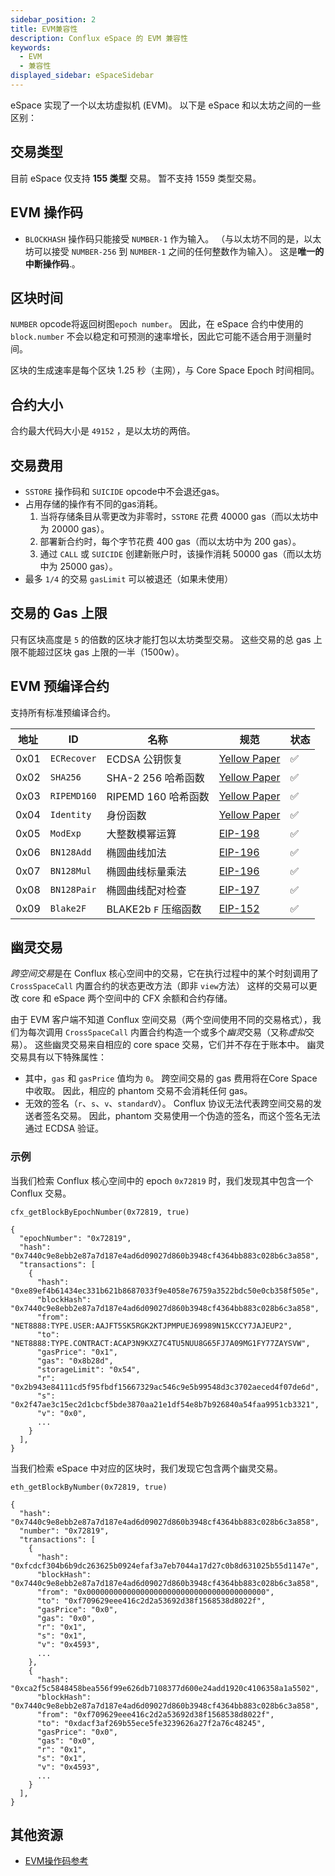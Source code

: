 ```yaml
---
sidebar_position: 2
title: EVM兼容性
description: Conflux eSpace 的 EVM 兼容性
keywords:
  - EVM
  - 兼容性
displayed_sidebar: eSpaceSidebar
---
```


eSpace 实现了一个以太坊虚拟机 (EVM)。 以下是 eSpace 和以太坊之间的一些区别：

## 交易类型

目前 eSpace 仅支持 **155 类型** 交易。 暂不支持 1559 类型交易。

## EVM 操作码

* `BLOCKHASH` 操作码只能接受 `NUMBER-1` 作为输入。 （与以太坊不同的是，以太坊可以接受 `NUMBER-256` 到 `NUMBER-1` 之间的任何整数作为输入）。 这是**唯一的中断操作码**.。

## 区块时间

`NUMBER` opcode将返回树图`epoch number`。 因此，在 eSpace 合约中使用的 `block.number` 不会以稳定和可预测的速率增长，因此它可能不适合用于测量时间。

区块的生成速率是每个区块 1.25 秒（主网），与 Core Space Epoch 时间相同。

## 合约大小

合约最大代码大小是 `49152` ，是以太坊的两倍。

## 交易费用

* `SSTORE` 操作码和 `SUICIDE` opcode中不会退还gas。
* 占用存储的操作有不同的gas消耗。
  1. 当将存储条目从零更改为非零时，`SSTORE` 花费 40000 gas（而以太坊中为 20000 gas）。
  2. 部署新合约时，每个字节花费 400 gas（而以太坊中为 200 gas）。
  3. 通过 `CALL` 或 `SUICIDE` 创建新账户时，该操作消耗 50000 gas（而以太坊中为 25000 gas）。
* 最多 `1/4` 的交易 `gasLimit` 可以被退还（如果未使用）

## 交易的 Gas 上限

只有区块高度是 `5` 的倍数的区块才能打包以太坊类型交易。 这些交易的总 gas 上限不能超过区块 gas 上限的一半（1500w）。

## EVM 预编译合约

支持所有标准预编译合约。

<div class="compat-evm-precompiles-table"></div>

| 地址   | ID          | 名称               | 规范               | 状态 |
| ---- | ----------- | ---------------- | ---------------- | -- |
| 0x01 | `ECRecover` | ECDSA 公钥恢复       | [Yellow Paper][] | ✅  |
| 0x02 | `SHA256`    | SHA-2 256 哈希函数   | [Yellow Paper][] | ✅  |
| 0x03 | `RIPEMD160` | RIPEMD 160 哈希函数  | [Yellow Paper][] | ✅  |
| 0x04 | `Identity`  | 身份函数             | [Yellow Paper][] | ✅  |
| 0x05 | `ModExp`    | 大整数模幂运算          | [EIP-198][]      | ✅  |
| 0x06 | `BN128Add`  | 椭圆曲线加法           | [EIP-196][]      | ✅  |
| 0x07 | `BN128Mul`  | 椭圆曲线标量乘法         | [EIP-196][]      | ✅  |
| 0x08 | `BN128Pair` | 椭圆曲线配对检查         | [EIP-197][]      | ✅  |
| 0x09 | `Blake2F`   | BLAKE2b `F` 压缩函数 | [EIP-152][]      | ✅  |

## 幽灵交易

*跨空间交易*是在 Conflux 核心空间中的交易，它在执行过程中的某个时刻调用了 `CrossSpaceCall` 内置合约的状态更改方法（即非 `view`方法） 这样的交易可以更改 core 和 eSpace 两个空间中的 CFX 余额和合约存储。

由于 EVM 客户端不知道 Conflux 空间交易（两个空间使用不同的交易格式），我们为每次调用 `CrossSpaceCall` 内置合约构造一个或多个*幽灵*交易（又称*虚拟*交易）。 这些幽灵交易来自相应的 core space 交易，它们并不存在于账本中。 幽灵交易具有以下特殊属性：

- 其中，`gas` 和 `gasPrice` 值均为 `0`。 跨空间交易的 gas 费用将在Core Space中收取。 因此，相应的 phantom 交易不会消耗任何 gas。
- 无效的签名（`r`、`s`、`v`、`standardV`）。 Conflux 协议无法代表跨空间交易的发送者签名交易。 因此，phantom 交易使用一个伪造的签名，而这个签名无法通过 ECDSA 验证。

### 示例

当我们检索 Conflux 核心空间中的 epoch `0x72819` 时，我们发现其中包含一个 Conflux 交易。

```
cfx_getBlockByEpochNumber(0x72819, true)

{
  "epochNumber": "0x72819",
  "hash": "0x7440c9e8ebb2e87a7d187e4ad6d09027d860b3948cf4364bb883c028b6c3a858",
  "transactions": [
    {
      "hash": "0xe89ef4b61434ec331b621b8687033f9e4058e76759a3522bdc50e0cb358f505e",
      "blockHash": "0x7440c9e8ebb2e87a7d187e4ad6d09027d860b3948cf4364bb883c028b6c3a858",
      "from": "NET8888:TYPE.USER:AAJFT5SK5RGK2KTJPMPUEJ69989N15KCCY7JAJEUP2",
      "to": "NET8888:TYPE.CONTRACT:ACAP3N9KXZ7C4TU5NUU8G65FJ7A09MG1FY77ZAYSVW",
      "gasPrice": "0x1",
      "gas": "0x8b28d",
      "storageLimit": "0x54",
      "r": "0x2b943e84111cd5f95fbdf15667329ac546c9e5b99548d3c3702aeced4f07de6d",
      "s": "0x2f47ae3c15ec2d1cbcf5bde3870aa21e1df54e8b7b926840a54faa9951cb3321",
      "v": "0x0",
      ...
    }
  ],
}
```

当我们检索 eSpace 中对应的区块时，我们发现它包含两个幽灵交易。

```
eth_getBlockByNumber(0x72819, true)

{
  "hash": "0x7440c9e8ebb2e87a7d187e4ad6d09027d860b3948cf4364bb883c028b6c3a858",
  "number": "0x72819",
  "transactions": [
    {
      "hash": "0xfcdcf304b6b9dc263625b0924efaf3a7eb7044a17d27c0b8d631025b55d1147e",
      "blockHash": "0x7440c9e8ebb2e87a7d187e4ad6d09027d860b3948cf4364bb883c028b6c3a858",
      "from": "0x0000000000000000000000000000000000000000",
      "to": "0xf709629eee416c2d2a53692d38f1568538d8022f",
      "gasPrice": "0x0",
      "gas": "0x0",
      "r": "0x1",
      "s": "0x1",
      "v": "0x4593",
      ...
    },
    {
      "hash": "0xca2f5c5848458bea556f99e626db7108377d600e24add1920c4106358a1a5502",
      "blockHash": "0x7440c9e8ebb2e87a7d187e4ad6d09027d860b3948cf4364bb883c028b6c3a858",
      "from": "0xf709629eee416c2d2a53692d38f1568538d8022f",
      "to": "0xdacf3af269b55ece5fe3239626a27f2a76c48245",
      "gasPrice": "0x0",
      "gas": "0x0",
      "r": "0x1",
      "s": "0x1",
      "v": "0x4593",
      ...
    }
  ],
}
```

## 其他资源

- [EVM操作码参考](https://www.evm.codes/)

[Yellow Paper]: https://ethereum.github.io/yellowpaper/paper.pdf
[EIP-152]: https://eips.ethereum.org/EIPS/eip-152
[EIP-196]: https://eips.ethereum.org/EIPS/eip-196
[EIP-197]: https://eips.ethereum.org/EIPS/eip-197
[EIP-198]: https://eips.ethereum.org/EIPS/eip-198